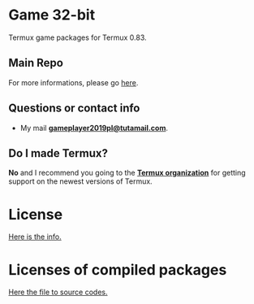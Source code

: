 # Game 32-bit
Termux game packages for Termux 0.83.

## Main Repo
For more informations, please go [here](https://codeberg.org/GamePlayer-8/Termux-apps-0.83).

## Questions or contact info
* My mail **gameplayer2019pl@tutamail.com**.

## Do I made Termux?
**No** and I recommend you going to the **[Termux organization](https://github.com/termux)** for getting support on the newest versions of Termux.

# License
[Here is the info.](https://github.com/termux/termux-app/blob/master/LICENSE.md)

# Licenses of compiled packages
[Here the file to source codes.](SOURCES.md)

